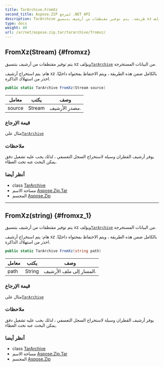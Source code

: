 ```yaml
---
title: TarArchive.FromXz
second_title: Aspose.ZIP لمرجع .NET API
description: TarArchive طريقة. يتم توفير مقتطفات من أرشيف بتنسيق xz ويؤلفTarArchive من البيانات المستخرجة.
type: docs
weight: 40
url: /ar/net/aspose.zip.tar/tararchive/fromxz/
---
```

## FromXz(Stream) {#fromxz}

يتم توفير مقتطفات من أرشيف بتنسيق xz ويؤلف[`TarArchive`](../) من البيانات المستخرجة.

هام: يتم استخراج أرشيف xz بالكامل ضمن هذه الطريقة ، ويتم الاحتفاظ بمحتواه داخليًا. احذر من استهلاك الذاكرة.

```csharp
public static TarArchive FromXz(Stream source)
```

| معامل | يكتب | وصف |
| --- | --- | --- |
| source | Stream | مصدر الأرشيف. |

### قيمة الإرجاع

مثال على[`TarArchive`](../)

### ملاحظات

يوفر أرشيف القطران وسيلة لاستخراج السجل التعسفي ، لذلك يجب عليه تشغيل دفق يمكن البحث عنه تحت الغطاء.

### أنظر أيضا

* class [TarArchive](../)
* مساحة الاسم [Aspose.Zip.Tar](../../tararchive/)
* المجسم [Aspose.Zip](../../../)

---

## FromXz(string) {#fromxz_1}

يتم توفير مقتطفات من أرشيف بتنسيق xz ويؤلف[`TarArchive`](../) من البيانات المستخرجة.

هام: يتم استخراج أرشيف xz بالكامل ضمن هذه الطريقة ، ويتم الاحتفاظ بمحتواه داخليًا. احذر من استهلاك الذاكرة.

```csharp
public static TarArchive FromXz(string path)
```

| معامل | يكتب | وصف |
| --- | --- | --- |
| path | String | المسار إلى ملف الأرشيف. |

### قيمة الإرجاع

مثال على[`TarArchive`](../)

### ملاحظات

يوفر أرشيف القطران وسيلة لاستخراج السجل التعسفي ، لذلك يجب عليه تشغيل دفق يمكن البحث عنه تحت الغطاء.

### أنظر أيضا

* class [TarArchive](../)
* مساحة الاسم [Aspose.Zip.Tar](../../tararchive/)
* المجسم [Aspose.Zip](../../../)


